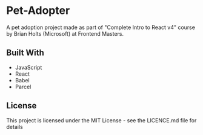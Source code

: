 # Pet-Adopter
A pet adoption project made as part of "Complete Intro to React v4" course by Brian Holts (Microsoft) at Frontend Masters.

## Built With

* JavaScript
* React
* Babel
* Parcel

## License

This project is licensed under the MIT License - see the LICENCE.md file for details
